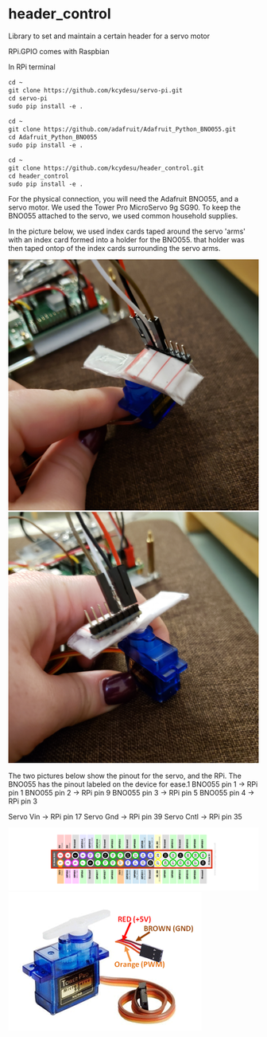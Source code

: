 # header_control
Library to set and maintain a certain header for a servo motor

RPi.GPIO comes with Raspbian

In RPi terminal
```
cd ~
git clone https://github.com/kcydesu/servo-pi.git
cd servo-pi
sudo pip install -e .
```
```
cd ~
git clone https://github.com/adafruit/Adafruit_Python_BNO055.git
cd Adafruit_Python_BNO055
sudo pip install -e .
```
```
cd ~
git clone https://github.com/kcydesu/header_control.git
cd header_control
sudo pip install -e .
```

For the physical connection, you will need the Adafruit BNO055, and a servo motor.  We used the Tower Pro MicroServo 9g SG90.
To keep the BNO055 attached to the servo, we used common household supplies.  

In the picture below, we used index cards taped around the servo 'arms' with an index card formed into a holder for the BNO055.  that holder was then taped ontop of the index cards surrounding the servo arms.

![Physical Setup 1](https://github.com/NoelleTemple/header_control/blob/patch-2/pictures/20191001_103457.jpg)
![Physical Setup 2](https://github.com/NoelleTemple/header_control/blob/patch-2/pictures/20191001_103504.jpg)

The two pictures below show the pinout for the servo, and the RPi.  The BNO055 has the pinout labeled on the device for ease.1
BNO055 pin 1 -> RPi pin 1 
BNO055 pin 2 -> RPi pin 9
BNO055 pin 3 -> RPi pin 5
BNO055 pin 4 -> RPi pin 3

Servo Vin -> RPi pin 17
Servo Gnd -> RPi pin 39
Servo Cntl -> RPi pin 35

![RPi Pinout](https://github.com/NoelleTemple/header_control/blob/patch-2/pictures/Raspberry-Pi-GPIO-Layout-Model-B-Plus-rotated.png)
![Servo Pinout](https://github.com/NoelleTemple/header_control/blob/patch-2/pictures/Servo-Motor-Wires.png)
